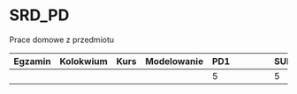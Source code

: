 # SRD_PD
Prace domowe z przedmiotu

|Egzamin   |Kolokwium   |Kurs   |Modelowanie   |PD1   |   |   |   |   |SUMA   |
|---|---|---|---|---|---|---|---|---|---|
|   |   |   |   | 5 |   |   |   |   | 5 |
